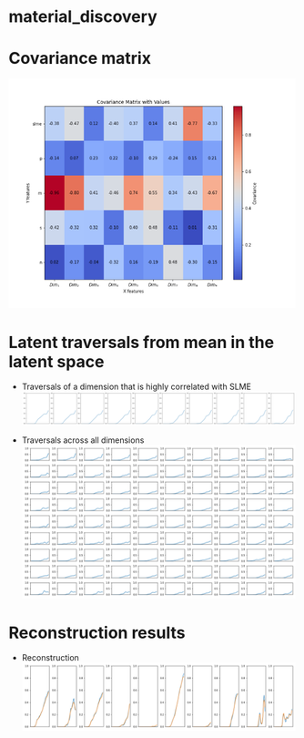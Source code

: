 # material_discovery

# Covariance matrix
![cov_mat](imgs/cov_mat_infer.png)

# Latent traversals from mean in the latent space

* Traversals of a dimension that is highly correlated with SLME
![specific_dim_traversals](imgs/component_infer_7.png)

* Traversals across all dimensions
![all_latent_traversals](imgs/component_infer.png)

# Reconstruction results

* Reconstruction
![reconstr](imgs/reconstr_infer.png)

